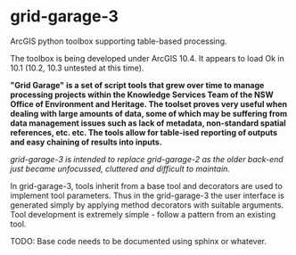 # grid-garage-3
ArcGIS python toolbox supporting table-based processing.

The toolbox is being developed under ArcGIS 10.4. It appears to load Ok in 10.1 (10.2, 10.3 untested at this time).

**"Grid Garage" is a set of script tools that grew over time to manage processing projects within the Knowledge Services Team of the NSW Office of Environment and Heritage. The toolset proves very useful when dealing with large amounts of data, some of which may be suffering from data management issues such as lack of metadata, non-standard spatial references, etc. etc. The tools allow for table-ised reporting of outputs and easy chaining of results into inputs.**

*grid-garage-3 is intended to replace grid-garage-2 as the older back-end just became unfocussed, cluttered and difficult to maintain.* 

In grid-garage-3, tools inherit from a base tool and decorators are used to implement tool parameters. Thus in the grid-garage-3 the user interface is generated simply by applying method decorators with suitable arguments. Tool development is extremely simple - follow a pattern from an existing tool.

TODO: Base code needs to be documented using sphinx or whatever.
